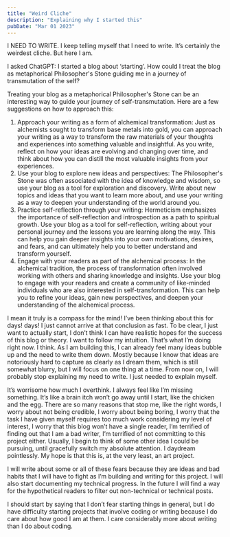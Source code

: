 ```yaml
---
title: "Weird Cliche"
description: "Explaining why I started this"
pubDate: "Mar 01 2023"
---
```


I NEED TO WRITE. I keep telling myself that I need to write. It’s certainly the weirdest cliche. But here I am.

I asked ChatGPT: I started a blog about ‘starting’. How could I treat the blog as metaphorical Philosopher's Stone guiding me in a journey of transmutation of the self?

Treating your blog as a metaphorical Philosopher's Stone can be an interesting way to guide your journey of self-transmutation. Here are a few suggestions on how to approach this:
1. Approach your writing as a form of alchemical transformation: Just as alchemists sought to transform base metals into gold, you can approach your writing as a way to transform the raw materials of your thoughts and experiences into something valuable and insightful. As you write, reflect on how your ideas are evolving and changing over time, and think about how you can distill the most valuable insights from your experiences.
2. Use your blog to explore new ideas and perspectives: The Philosopher's Stone was often associated with the idea of knowledge and wisdom, so use your blog as a tool for exploration and discovery. Write about new topics and ideas that you want to learn more about, and use your writing as a way to deepen your understanding of the world around you.
3. Practice self-reflection through your writing: Hermeticism emphasizes the importance of self-reflection and introspection as a path to spiritual growth. Use your blog as a tool for self-reflection, writing about your personal journey and the lessons you are learning along the way. This can help you gain deeper insights into your own motivations, desires, and fears, and can ultimately help you to better understand and transform yourself.
4. Engage with your readers as part of the alchemical process: In the alchemical tradition, the process of transformation often involved working with others and sharing knowledge and insights. Use your blog to engage with your readers and create a community of like-minded individuals who are also interested in self-transformation. This can help you to refine your ideas, gain new perspectives, and deepen your understanding of the alchemical process.


I mean it truly is a compass for the mind! I’ve been thinking about this for days! days! I just cannot arrive at that conclusion as fast. To be clear, I just want to actually start, I don’t think I can have realistic hopes for the success of this blog or theory. I want to follow my intuition. That’s what I’m doing right now. I think. As I am building this, I can already feel many ideas bubble up and the need to write them down. Mostly because I know that ideas are notoriously hard to capture as clearly as I dream them, which is still somewhat blurry, but I will focus on one thing at a time. From now on, I will probably stop explaining my need to write. I just needed to explain myself.

It’s worrisome how much I overthink. I always feel like I’m missing something. It’s like a brain itch won’t go away until I start, like the chicken and the egg. There are so many reasons that stop me, like the right words, I worry about not being credible, I worry about being boring, I worry that the task I have given myself requires too much work considering my level of interest, I worry that this blog won’t have a single reader, I’m terrified of finding out that I am a bad writer, I’m terrified of not committing to this project either. Usually, I begin to think of some other idea I could be pursuing, until gracefully switch my absolute attention. I daydream pointlessly. My hope is that this is, at the very least, an art project.

I will write about some or all of these fears because they are ideas and bad habits that I will have to fight as I’m building and writing for this project. I will also start documenting my technical progress. In the future I will find a way for the hypothetical readers to filter out non-technical or technical posts. 

I should start by saying that I don’t fear starting things in general, but I do have difficulty starting projects that involve coding or writing because I do care about how good I am at them. I care considerably more about writing than I do about coding. 
